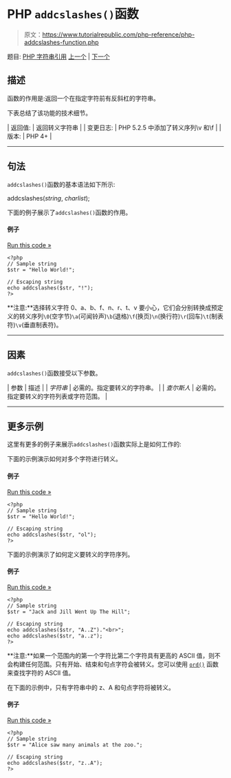 # PHP `addcslashes()`函数

> 原文：<https://www.tutorialrepublic.com/php-reference/php-addcslashes-function.php>

题目: [PHP 字符串引用](php-string-functions.php) [上一个](javascript:void(0); "Disabled") | [下一个](php-addslashes-function.php)

## 描述

函数的作用是:返回一个在指定字符前有反斜杠的字符串。

下表总结了该功能的技术细节。

| 返回值: | 返回转义字符串 |
| 变更日志: | PHP 5.2.5 中添加了转义序列\v 和\f |
| 版本: | PHP 4+ |

* * *

## 句法

`addcslashes()`函数的基本语法如下所示:

addcslashes(*string*, *charlist*);

下面的例子展示了`addcslashes()`函数的作用。

#### 例子

[Run this code »](../codelab.php?topic=php&file=quote-string-with-slashes-in-c-style "Run this code to view the output")

```
<?php
// Sample string
$str = "Hello World!";

// Escaping string
echo addcslashes($str, "!");
?>
```

**注意:**选择转义字符 0、a、b、f、n、r、t、v 要小心，它们会分别转换成预定义的转义序列`\0`(空字节)`\a`(可闻铃声)`\b`(退格)`\f`(换页)`\n`(换行符)`\r`(回车)`\t`(制表符)`\v`(垂直制表符)。

* * *

## 因素

`addcslashes()`函数接受以下参数。

| 参数 | 描述 |
| *字符串* | 必需的。指定要转义的字符串。 |
| *查尔斯人* | 必需的。指定要转义的字符列表或字符范围。 |

* * *

## 更多示例

这里有更多的例子来展示`addcslashes()`函数实际上是如何工作的:

下面的示例演示如何对多个字符进行转义。

#### 例子

[Run this code »](../codelab.php?topic=php&file=escape-characters-with-backslashes "Run this code to view the output")

```
<?php
// Sample string
$str = "Hello World!";

// Escaping string
echo addcslashes($str, "ol");
?>
```

下面的示例演示了如何定义要转义的字符序列。

#### 例子

[Run this code »](../codelab.php?topic=php&file=define-a-sequence-of-characters-to-be-escaped "Run this code to view the output")

```
<?php
// Sample string
$str = "Jack and Jill Went Up The Hill";

// Escaping string
echo addcslashes($str, "A..Z")."<br>";
echo addcslashes($str, "a..z");
?>
```

**注意:**如果一个范围内的第一个字符比第二个字符具有更高的 ASCII 值，则不会构建任何范围。只有开始、结束和句点字符会被转义。您可以使用 [`ord()`](php-ord-function.php) 函数来查找字符的 ASCII 值。

在下面的示例中，只有字符串中的 z、A 和句点字符将被转义。

#### 例子

[Run this code »](javascript:void(0); "Disabled")

```
<?php
// Sample string
$str = "Alice saw many animals at the zoo.";

// Escaping string
echo addcslashes($str, "z..A");
?>
```